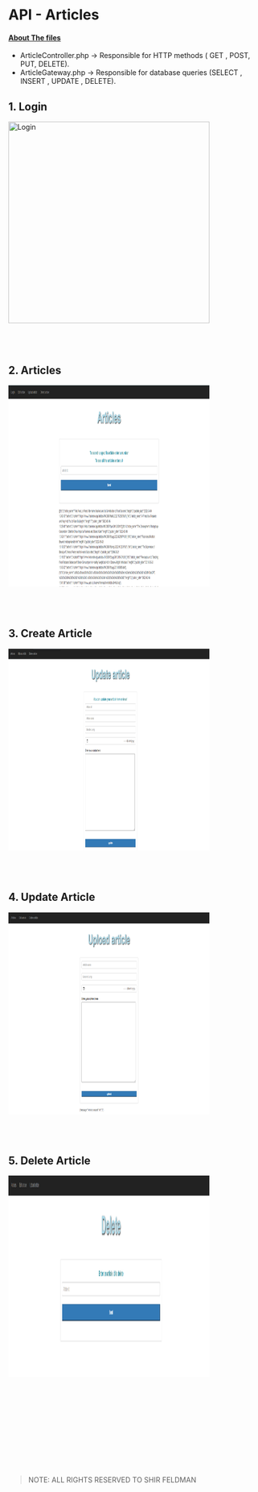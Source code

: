 # API - Articles

#### <ins>About The files</ins>

- ArticleController.php -> Responsible for HTTP methods ( GET , POST, PUT, DELETE).
- ArticleGateway.php -> Responsible for database queries (SELECT , INSERT , UPDATE , DELETE).

## **1. Login**

<img  src="/pics/.PNG"  width="400" height="400" title="Login " />

<br><br>

## **2. Articles**

<img  src="/pics/1.PNG" width="400" height="400" title="Articles " />

<br><br>

## **3. Create Article**

<img  src="/pics/2.PNG" width="400" height="400" title="Create " />

<br><br>

## **4. Update Article**

<img  src="/pics/3.PNG" width="400" height="400" title="‏‏Update" />

<br><br>

## **5. Delete Article**

<img  src="/pics/4.PNG" width="400" height="400" title="‏‏Delete" />

<br><br>

<br><br>

<br><br><br><br>

> NOTE: ALL RIGHTS RESERVED TO SHIR FELDMAN
